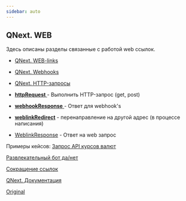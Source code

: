 ```yaml
---
sidebar: auto
---
```


## QNext. WEB

Здесь описаны разделы связанные с работой web ссылок.
* [QNext. WEB-links](/docs-test/ph/admin/web-links)
* [QNext. Webhooks](/docs-test/ph/admin/webhooks)
* [QNext. HTTP-запросы](/docs-test/ph/admin/http-requests)




 * [**httpRequest** ](/docs-test/ph/reactions/httprequest)- Выполнить HTTP-запрос (get, post)
 * [**webhookResponse** ](/docs-test/ph/reactions/webhookresponse)- Ответ для webhook's
 * [**weblinkRedirect**](/docs-test/ph/reactions/redirecturl) - перенаправление на другой адрес (в процессе написания)
 * [WeblinkResponse](/docs-test/ph/reactions/weblinkresponse) - Ответ на web запрос



Примеры кейсов:
[Запрос API курсов валют](https://t.me/QNextCases/119)

[Развлекательный бот да/нет](https://t.me/QNextCases/189)

[Сокращение ссылок](https://t.me/QNextCases/190)





[QNext. Документация](/docs-test/ph)



[Original](https://telegra.ph/QNext-admin-web-about-09-11)